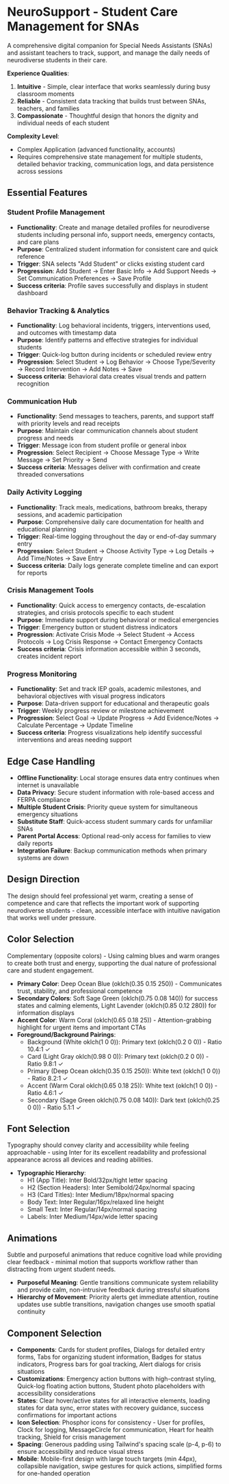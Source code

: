# NeuroSupport - Student Care Management for SNAs

A comprehensive digital companion for Special Needs Assistants (SNAs) and assistant teachers to track, support, and manage the daily needs of neurodiverse students in their care.

**Experience Qualities**: 
1. **Intuitive** - Simple, clear interface that works seamlessly during busy classroom moments
2. **Reliable** - Consistent data tracking that builds trust between SNAs, teachers, and families
3. **Compassionate** - Thoughtful design that honors the dignity and individual needs of each student

**Complexity Level**: 
- Complex Application (advanced functionality, accounts)
- Requires comprehensive state management for multiple students, detailed behavior tracking, communication logs, and data persistence across sessions

## Essential Features

### Student Profile Management
- **Functionality**: Create and manage detailed profiles for neurodiverse students including personal info, support needs, emergency contacts, and care plans
- **Purpose**: Centralized student information for consistent care and quick reference
- **Trigger**: SNA selects "Add Student" or clicks existing student card
- **Progression**: Add Student → Enter Basic Info → Add Support Needs → Set Communication Preferences → Save Profile
- **Success criteria**: Profile saves successfully and displays in student dashboard

### Behavior Tracking & Analytics
- **Functionality**: Log behavioral incidents, triggers, interventions used, and outcomes with timestamp data
- **Purpose**: Identify patterns and effective strategies for individual students
- **Trigger**: Quick-log button during incidents or scheduled review entry
- **Progression**: Select Student → Log Behavior → Choose Type/Severity → Record Intervention → Add Notes → Save
- **Success criteria**: Behavioral data creates visual trends and pattern recognition

### Communication Hub
- **Functionality**: Send messages to teachers, parents, and support staff with priority levels and read receipts
- **Purpose**: Maintain clear communication channels about student progress and needs
- **Trigger**: Message icon from student profile or general inbox
- **Progression**: Select Recipient → Choose Message Type → Write Message → Set Priority → Send
- **Success criteria**: Messages deliver with confirmation and create threaded conversations

### Daily Activity Logging
- **Functionality**: Track meals, medications, bathroom breaks, therapy sessions, and academic participation
- **Purpose**: Comprehensive daily care documentation for health and educational planning
- **Trigger**: Real-time logging throughout the day or end-of-day summary entry
- **Progression**: Select Student → Choose Activity Type → Log Details → Add Time/Notes → Save Entry
- **Success criteria**: Daily logs generate complete timeline and can export for reports

### Crisis Management Tools
- **Functionality**: Quick access to emergency contacts, de-escalation strategies, and crisis protocols specific to each student
- **Purpose**: Immediate support during behavioral or medical emergencies
- **Trigger**: Emergency button or student distress indicators
- **Progression**: Activate Crisis Mode → Select Student → Access Protocols → Log Crisis Response → Contact Emergency Contacts
- **Success criteria**: Crisis information accessible within 3 seconds, creates incident report

### Progress Monitoring
- **Functionality**: Set and track IEP goals, academic milestones, and behavioral objectives with visual progress indicators
- **Purpose**: Data-driven support for educational and therapeutic goals
- **Trigger**: Weekly progress review or milestone achievement
- **Progression**: Select Goal → Update Progress → Add Evidence/Notes → Calculate Percentage → Update Timeline
- **Success criteria**: Progress visualizations help identify successful interventions and areas needing support

## Edge Case Handling

- **Offline Functionality**: Local storage ensures data entry continues when internet is unavailable
- **Data Privacy**: Secure student information with role-based access and FERPA compliance
- **Multiple Student Crisis**: Priority queue system for simultaneous emergency situations
- **Substitute Staff**: Quick-access student summary cards for unfamiliar SNAs
- **Parent Portal Access**: Optional read-only access for families to view daily reports
- **Integration Failure**: Backup communication methods when primary systems are down

## Design Direction

The design should feel professional yet warm, creating a sense of competence and care that reflects the important work of supporting neurodiverse students - clean, accessible interface with intuitive navigation that works well under pressure.

## Color Selection

Complementary (opposite colors) - Using calming blues and warm oranges to create both trust and energy, supporting the dual nature of professional care and student engagement.

- **Primary Color**: Deep Ocean Blue (oklch(0.35 0.15 250)) - Communicates trust, stability, and professional competence
- **Secondary Colors**: Soft Sage Green (oklch(0.75 0.08 140)) for success states and calming elements, Light Lavender (oklch(0.85 0.12 280)) for information displays
- **Accent Color**: Warm Coral (oklch(0.65 0.18 25)) - Attention-grabbing highlight for urgent items and important CTAs
- **Foreground/Background Pairings**: 
  - Background (White oklch(1 0 0)): Primary text (oklch(0.2 0 0)) - Ratio 10.4:1 ✓
  - Card (Light Gray oklch(0.98 0 0)): Primary text (oklch(0.2 0 0)) - Ratio 9.8:1 ✓  
  - Primary (Deep Ocean oklch(0.35 0.15 250)): White text (oklch(1 0 0)) - Ratio 8.2:1 ✓
  - Accent (Warm Coral oklch(0.65 0.18 25)): White text (oklch(1 0 0)) - Ratio 4.6:1 ✓
  - Secondary (Sage Green oklch(0.75 0.08 140)): Dark text (oklch(0.25 0 0)) - Ratio 5.1:1 ✓

## Font Selection

Typography should convey clarity and accessibility while feeling approachable - using Inter for its excellent readability and professional appearance across all devices and reading abilities.

- **Typographic Hierarchy**: 
  - H1 (App Title): Inter Bold/32px/tight letter spacing
  - H2 (Section Headers): Inter Semibold/24px/normal spacing
  - H3 (Card Titles): Inter Medium/18px/normal spacing
  - Body Text: Inter Regular/16px/relaxed line height
  - Small Text: Inter Regular/14px/normal spacing
  - Labels: Inter Medium/14px/wide letter spacing

## Animations

Subtle and purposeful animations that reduce cognitive load while providing clear feedback - minimal motion that supports workflow rather than distracting from urgent student needs.

- **Purposeful Meaning**: Gentle transitions communicate system reliability and provide calm, non-intrusive feedback during stressful situations
- **Hierarchy of Movement**: Priority alerts get immediate attention, routine updates use subtle transitions, navigation changes use smooth spatial continuity

## Component Selection

- **Components**: Cards for student profiles, Dialogs for detailed entry forms, Tabs for organizing student information, Badges for status indicators, Progress bars for goal tracking, Alert dialogs for crisis situations
- **Customizations**: Emergency action buttons with high-contrast styling, Quick-log floating action buttons, Student photo placeholders with accessibility considerations
- **States**: Clear hover/active states for all interactive elements, loading states for data sync, error states with recovery guidance, success confirmations for important actions
- **Icon Selection**: Phosphor icons for consistency - User for profiles, Clock for logging, MessageCircle for communication, Heart for health tracking, Shield for crisis management
- **Spacing**: Generous padding using Tailwind's spacing scale (p-4, p-6) to ensure accessibility and reduce visual stress
- **Mobile**: Mobile-first design with large touch targets (min 44px), collapsible navigation, swipe gestures for quick actions, simplified forms for one-handed operation